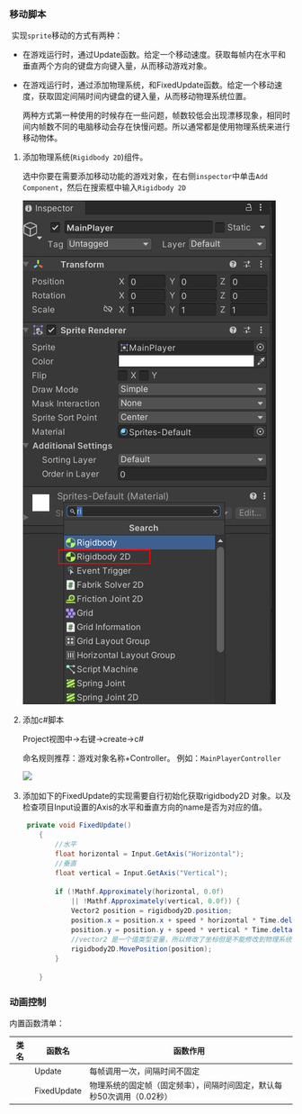 ### 移动脚本

​	实现`sprite`移动的方式有两种：

  * 在游戏运行时，通过Update函数。给定一个移动速度。获取每帧内在水平和垂直两个方向的键盘方向键入量，从而移动游戏对象。

  * 在游戏运行时，通过添加物理系统，和FixedUpdate函数。给定一个移动速度，获取固定间隔时间内键盘的键入量，从而移动物理系统位置。

    两种方式第一种使用的时候存在一些问题，帧数较低会出现漂移现象，相同时间内帧数不同的电脑移动会存在快慢问题。所以通常都是使用物理系统来进行移动物体。

    

 1. 添加物理系统(`Rigidbody 2D`)组件。

    选中你要在需要添加移动功能的游戏对象，在右侧`inspector`中单击`Add Component`，然后在搜索框中输入`Rigidbody 2D`

    ![](./images/move-component-rigidbody.png)

 2. 添加c#脚本 

    Project视图中->右键->create->c#

    命名规则推荐：游戏对象名称+Controller。 例如：`MainPlayerController`

    ![](./images/create-c#-script.png)

 3. 添加如下的FixedUpdate的实现需要自行初始化获取rigidbody2D 对象。以及检查项目Input设置的Axis的水平和垂直方向的name是否为对应的值。

    ```c#
     private void FixedUpdate()
        {
            //水平
            float horizontal = Input.GetAxis("Horizontal");
            //垂直
            float vertical = Input.GetAxis("Vertical");
    
            if (!Mathf.Approximately(horizontal, 0.0f)
                || !Mathf.Approximately(vertical, 0.0f)) {
                Vector2 position = rigidbody2D.position;
                position.x = position.x + speed * horizontal * Time.deltaTime;
                position.y = position.y + speed * vertical * Time.deltaTime;
                //vector2 是一个值类型变量，所以修改了坐标但是不能修改到物理系统中
                rigidbody2D.MovePosition(position);
            }
        
        }
    ```




### 动画控制







内置函数清单：

| 类名 | 函数名      | 函数作用                                                     |
| ---- | ----------- | ------------------------------------------------------------ |
|      | Update      | 每帧调用一次，间隔时间不固定                                 |
|      | FixedUpdate | 物理系统的固定帧（固定频率），间隔时间固定，默认每秒50次调用（0.02秒） |

